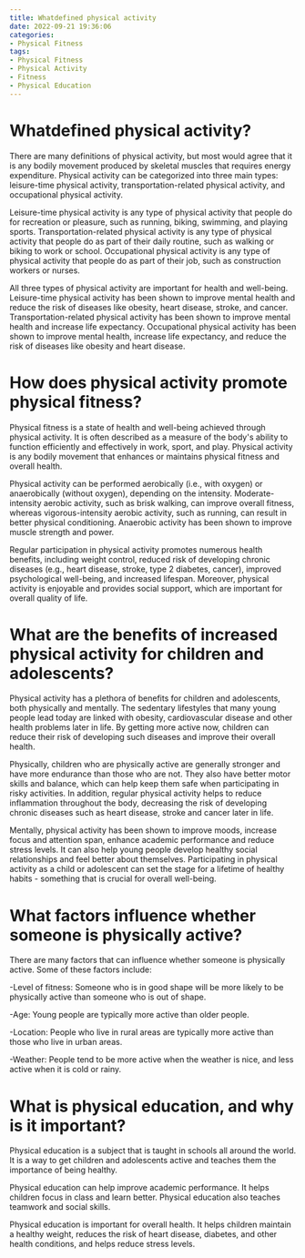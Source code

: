```yaml
---
title: Whatdefined physical activity
date: 2022-09-21 19:36:06
categories:
- Physical Fitness
tags:
- Physical Fitness
- Physical Activity
- Fitness
- Physical Education
---
```



#  Whatdefined physical activity?

There are many definitions of physical activity, but most would agree that it is any bodily movement produced by skeletal muscles that requires energy expenditure. Physical activity can be categorized into three main types: leisure-time physical activity, transportation-related physical activity, and occupational physical activity.

Leisure-time physical activity is any type of physical activity that people do for recreation or pleasure, such as running, biking, swimming, and playing sports. Transportation-related physical activity is any type of physical activity that people do as part of their daily routine, such as walking or biking to work or school. Occupational physical activity is any type of physical activity that people do as part of their job, such as construction workers or nurses.

All three types of physical activity are important for health and well-being. Leisure-time physical activity has been shown to improve mental health and reduce the risk of diseases like obesity, heart disease, stroke, and cancer. Transportation-related physical activity has been shown to improve mental health and increase life expectancy. Occupational physical activity has been shown to improve mental health, increase life expectancy, and reduce the risk of diseases like obesity and heart disease.

#  How does physical activity promote physical fitness?

Physical fitness is a state of health and well-being achieved through physical activity. It is often described as a measure of the body's ability to function efficiently and effectively in work, sport, and play. Physical activity is any bodily movement that enhances or maintains physical fitness and overall health.

Physical activity can be performed aerobically (i.e., with oxygen) or anaerobically (without oxygen), depending on the intensity. Moderate-intensity aerobic activity, such as brisk walking, can improve overall fitness, whereas vigorous-intensity aerobic activity, such as running, can result in better physical conditioning. Anaerobic activity has been shown to improve muscle strength and power.

Regular participation in physical activity promotes numerous health benefits, including weight control, reduced risk of developing chronic diseases (e.g., heart disease, stroke, type 2 diabetes, cancer), improved psychological well-being, and increased lifespan. Moreover, physical activity is enjoyable and provides social support, which are important for overall quality of life.

#  What are the benefits of increased physical activity for children and adolescents?

Physical activity has a plethora of benefits for children and adolescents, both physically and mentally. The sedentary lifestyles that many young people lead today are linked with obesity, cardiovascular disease and other health problems later in life. By getting more active now, children can reduce their risk of developing such diseases and improve their overall health.

Physically, children who are physically active are generally stronger and have more endurance than those who are not. They also have better motor skills and balance, which can help keep them safe when participating in risky activities. In addition, regular physical activity helps to reduce inflammation throughout the body, decreasing the risk of developing chronic diseases such as heart disease, stroke and cancer later in life.

Mentally, physical activity has been shown to improve moods, increase focus and attention span, enhance academic performance and reduce stress levels. It can also help young people develop healthy social relationships and feel better about themselves. Participating in physical activity as a child or adolescent can set the stage for a lifetime of healthy habits - something that is crucial for overall well-being.

#  What factors influence whether someone is physically active?

There are many factors that can influence whether someone is physically active. Some of these factors include:

-Level of fitness: Someone who is in good shape will be more likely to be physically active than someone who is out of shape.

-Age: Young people are typically more active than older people.

-Location: People who live in rural areas are typically more active than those who live in urban areas.

-Weather: People tend to be more active when the weather is nice, and less active when it is cold or rainy.

#  What is physical education, and why is it important?

Physical education is a subject that is taught in schools all around the world. It is a way to get children and adolescents active and teaches them the importance of being healthy.

Physical education can help improve academic performance. It helps children focus in class and learn better. Physical education also teaches teamwork and social skills.

Physical education is important for overall health. It helps children maintain a healthy weight, reduces the risk of heart disease, diabetes, and other health conditions, and helps reduce stress levels.